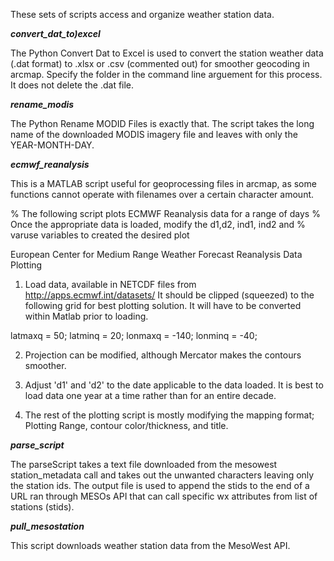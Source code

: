 These sets of scripts access and organize weather station data.

***convert_dat_to)excel***

The Python Convert Dat to Excel is used to convert the station weather data
(.dat format) to .xlsx or .csv (commented out) for smoother geocoding in 
arcmap. Specify the folder in the command line arguement for this process.
It does not delete the .dat file. 

***rename_modis***

The Python Rename MODID Files is exactly that. The script takes the long name
of the downloaded MODIS imagery file and leaves with only the YEAR-MONTH-DAY.

***ecmwf_reanalysis***

This is a MATLAB script useful for geoprocessing files in arcmap, as some functions cannot operate with filenames over a certain character amount. 

% The following script plots ECMWF Reanalysis data for a range of days
% Once the appropriate data is loaded, modify the d1,d2, ind1, ind2 and
% varuse variables to created the desired plot 

European Center for Medium Range Weather Forecast Reanalysis Data Plotting

1. Load data, available in NETCDF files from http://apps.ecmwf.int/datasets/
It should be clipped (squeezed) to the following grid for best plotting solution. It
 will have to be converted within Matlab prior to loading.

latmaxq = 50;
latminq = 20;
lonmaxq = -140;
lonminq = -40;

2. Projection can be modified, although Mercator makes the contours smoother.

3. Adjust 'd1' and 'd2' to the date applicable to the data loaded. It is best to 
   load data one year at a time rather than for an entire decade.

4. The rest of the plotting script is mostly modifying the mapping format; Plotting 
   Range, contour color/thickness, and title.

***parse_script***

The parseScript takes a text file downloaded from the mesowest station_metadata
call and takes out the unwanted characters leaving only the station ids. The output file is used to append the stids to the end of a URL ran through MESOs API that can call specific wx attributes from list of stations (stids). 

***pull_mesostation***

This script downloads weather station data from the MesoWest API.